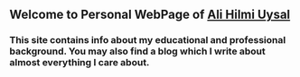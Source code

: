 ## Welcome to Personal WebPage of [Ali Hilmi Uysal](https://eatwelltraveloften.github.io)

### This site contains info about my educational and professional background. You may also find a blog which I write about almost everything I care about.